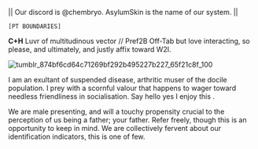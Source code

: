 || Our discord is @chembryo. AsylumSkin is the name of our system. ||

``[PT BOUNDARIES]``

**C+H** Luvr of multitudinous vector // Pref2B Off-Tab but love interacting, so please, and ultimately, and justly affix toward W2I.

![tumblr_874bf6cd64c71269bf292b495227b227_65f21c8f_100](https://github.com/user-attachments/assets/ed3731e6-b24f-4579-a76c-0052d75f5d66)

I am an exultant of suspended disease, arthritic muser of the docile population. I prey with a scornful valour that happens to wager toward needless friendliness in socialisation. Say hello yes I enjoy this . 

We are male presenting, and will a touchy propensity crucial to the perception of us being a father; your father. Refer freely, though this is an opportunity to keep in mind. We are collectively fervent about our identification indicators, this is one of few.
